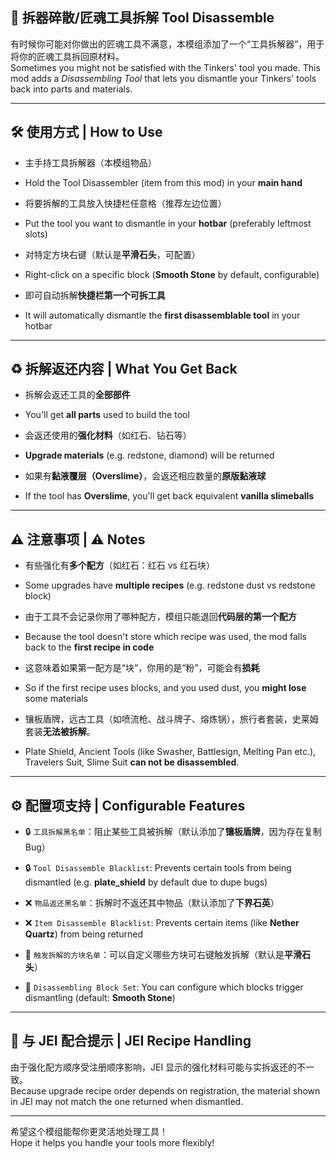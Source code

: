 ## 🔧 拆器碎散/匠魂工具拆解 Tool Disassemble

有时候你可能对你做出的匠魂工具不满意，本模组添加了一个“工具拆解器”，用于将你的匠魂工具拆回原材料。  
Sometimes you might not be satisfied with the Tinkers' tool you made. This mod adds a *Disassembling Tool* that lets you dismantle your Tinkers' tools back into parts and materials.

---

## 🛠️ 使用方式 | How to Use

- 主手持工具拆解器（本模组物品）  
- Hold the Tool Disassembler (item from this mod) in your **main hand**

- 将要拆解的工具放入快捷栏任意格（推荐左边位置）  
- Put the tool you want to dismantle in your **hotbar** (preferably leftmost slots)

- 对特定方块右键（默认是**平滑石头**，可配置）  
- Right-click on a specific block (**Smooth Stone** by default, configurable)
  
- 即可自动拆解**快捷栏第一个可拆工具**  
- It will automatically dismantle the **first disassemblable tool** in your hotbar

---

## ♻️ 拆解返还内容 | What You Get Back

- 拆解会返还工具的**全部部件**  
- You'll get **all parts** used to build the tool

- 会返还使用的**强化材料**（如红石、钻石等）  
- **Upgrade materials** (e.g. redstone, diamond) will be returned

- 如果有**黏液覆层（Overslime）**，会返还相应数量的**原版黏液球**  
- If the tool has **Overslime**, you'll get back equivalent **vanilla slimeballs**

---

## ⚠️ 注意事项 | ⚠️ Notes

- 有些强化有**多个配方**（如红石：红石 vs 红石块）  
- Some upgrades have **multiple recipes** (e.g. redstone dust vs redstone block)

- 由于工具不会记录你用了哪种配方，模组只能退回**代码层的第一个配方**  
- Because the tool doesn't store which recipe was used, the mod falls back to the **first recipe in code**

- 这意味着如果第一配方是“块”，你用的是“粉”，可能会有**损耗**  
- So if the first recipe uses blocks, and you used dust, you **might lose** some materials
 
- 镶板盾牌，远古工具（如喷流枪、战斗牌子、熔炼锅），旅行者套装，史莱姆套装**无法被拆解**。
- Plate Shield, Ancient Tools (like Swasher, Battlesign, Melting Pan etc.), Travelers Suit, Slime Suit **can not be disassembled**.

---

## ⚙️ 配置项支持 | Configurable Features

- 🔒 `工具拆解黑名单`：阻止某些工具被拆解（默认添加了**镶板盾牌**，因为存在复制Bug）  
- 🔒 `Tool Disassemble Blacklist`: Prevents certain tools from being dismantled (e.g. **plate_shield** by default due to dupe bugs)

- ❌ `物品返还黑名单`：拆解时不返还其中物品（默认添加了**下界石英**）  
- ❌ `Item Disassemble Blacklist`: Prevents certain items (like **Nether Quartz**) from being returned

- 🧱 `触发拆解的方块名单`：可以自定义哪些方块可右键触发拆解（默认是**平滑石头**）  
- 🧱 `Disassembling Block Set`: You can configure which blocks trigger dismantling (default: **Smooth Stone**)

---

## 🧪 与 JEI 配合提示 | JEI Recipe Handling

由于强化配方顺序受注册顺序影响，JEI 显示的强化材料可能与实拆返还的不一致。  
Because upgrade recipe order depends on registration, the material shown in JEI may not match the one returned when dismantled.

---

希望这个模组能帮你更灵活地处理工具！  
Hope it helps you handle your tools more flexibly!
